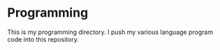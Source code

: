 # Programming
This is my programming directory. I push my various language program code into this repository.
